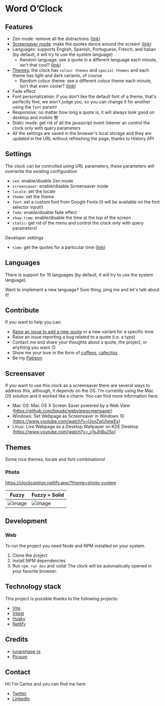 # Word O’Clock



## Features

- Zen mode: remove all the distractions ([link](https://clockception.netlify.app/?zen=true))
- [Screensaver mode](#screensaver): make the quotes dance around the screen! ([link](https://clockception.netlify.app/?screensaver=true))
- Languages: supports English, Spanish, Portuguese, French, and Italian (by default, it will try to use the system language)
  - Random language: see a quote in a different language each minute, isn't that cool? ([link]([https://clockception.netlify.app/?locale=random](https://clockception.netlify.app/?random-locale=true)))
- [Themes](#themes): the clock has `colour themes` and `special themes` and each theme has light and dark variants, of course
  - Random colour theme: see a different colour theme each minute, isn't that even cooler? ([link](https://clockception.netlify.app/?theme=color-system))
- Fade effect
- Font personalization: if you don't like the default font of a theme, that's perfectly fine, we won't judge you, so you can change it for another using the `font` param!
- Responsive: no matter how long a quote is, it will always look good on desktop and mobile 😎
- Static mode: get rid of all the javascript event listener an control the clock only with query parameters
- All the settings are saved in the browser's local storage and they are updated in the URL without refreshing the page, thanks to History API

## Settings

The clock can be controlled using URL parameters, these parameters will overwrite the existing configuration

- `zen`: enable/disable Zen mode
- `screensaver`: enable/disable Screensaver mode
- `locale`: set the locale
- `theme`: set the theme
- `font`: set a custom font from Google Fonts (it will be available on the font selector input!)
- `fade`: enable/disable fade effect
- `show-time`: enable/disable the time at the top of the screen
- `static`: get rid of the menu and control the clock only with query parameters!

Developer settings

- `time`: get the quotes for a particular time ([link](https://clockception.netlify.app/?time=12:30))

## Languages

There is support for 15 languages (by default, it will try to use the system language).

Want to implement a new language? Sure thing, ping me and let's talk about it!

## Contribute

If you want to help you can:

- [Raise an issue to add a new quote](https://github.com/cdmoro/clockception/issues/new?template=add-quote.yml&labels=add-quote&title=%5B23%3A28%5D%5Ben%5D+Add+quote) or a new variant for a specific time
- Raise an issue reporting a bug related to a quote (i.e. a typo)
- Contact me and share your thoughts about a quote, the project, or anything you want :D
- Show me your love in the form of [coffees](https://buymeacoffee.com/cdmoro), [cafecitos](http://cafecito.app/cdmoro)
- Be my [Patreon](https://patreon.com/cdmoro)

## Screensaver

If you want to use this clock as a screensaver there are several ways to address this, although, it depends on the OS. I'm currently using the Mac OS solution and it worked like a charm. You can find more information here:

- Mac OS: Mac OS X Screen Saver powered by a Web View (https://github.com/liquidx/webviewscreensaver)
- Windows: Set Webpage as Screensaver in Windows 10 (https://www.youtube.com/watch?v=UovZwUlwwEs)
- Linux: Live Webpage as a Desktop Wallpaper on KDE Desktop (https://www.youtube.com/watch?v=_v1sJhBu25o)

## Themes

Some nice themes, locale and font combinations!

### Photo

https://clockception.netlify.app/?theme=photo-system

|Fuzzy| Fuzzy + Solid |
|---|---|
|![image](https://github.com/user-attachments/assets/05c47c65-a885-4222-9cf4-22f521b8c524)|![image](https://github.com/user-attachments/assets/b3ef48fd-8e45-4932-a682-0239a93b15e3)|

## Development

### Web

To run the project you need Node and NPM installed on your system.
  1. Clone the project
  1. Install NPM dependencies
  1. Run `npm run dev` and voila! The clock will be automatically opened in your favorite browser.

## Technology stack

This project is possible thanks to the following projects:

- [Vite](https://vite.dev/)
- [Vitest](https://vitest.dev/)
- [Husky](https://typicode.github.io/husky/)
- [Netlify](https://www.netlify.com/)

## Credits

- [lunarphase-js](https://github.com/jasonsturges/lunarphase-js)
- [Picsum](https://picsum.photos/)

## Contact

Hi! I'm Carlos and you can find me here

- [Twitter](https://twitter.com/CarlosBonadeo)
- [LinkedIn](https://twitter.com/CarlosBonadeo)
